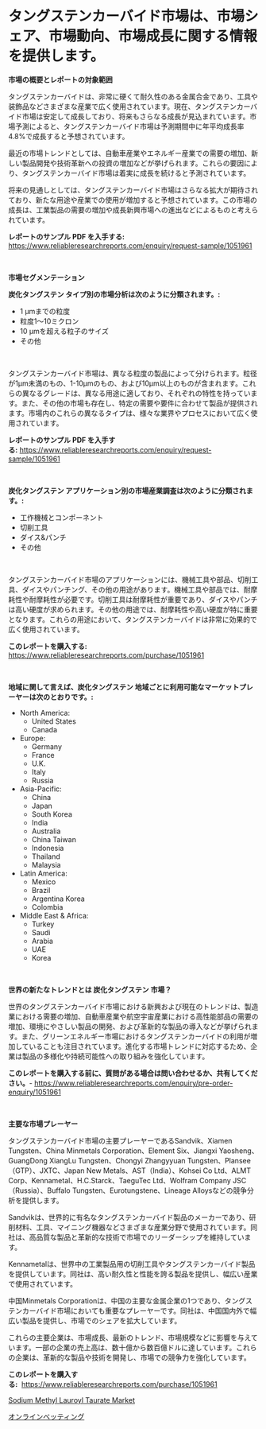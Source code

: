 <p><h1>タングステンカーバイド市場は、市場シェア、市場動向、市場成長に関する情報を提供します。</h1></p><p><strong>市場の概要とレポートの対象範囲</strong></p>
<p><p>タングステンカーバイドは、非常に硬くて耐久性のある金属合金であり、工具や装飾品などさまざまな産業で広く使用されています。現在、タングステンカーバイド市場は安定して成長しており、将来もさらなる成長が見込まれています。市場予測によると、タングステンカーバイド市場は予測期間中に年平均成長率4.8%で成長すると予想されています。</p><p>最近の市場トレンドとしては、自動車産業やエネルギー産業での需要の増加、新しい製品開発や技術革新への投資の増加などが挙げられます。これらの要因により、タングステンカーバイド市場は着実に成長を続けると予測されています。</p><p>将来の見通しとしては、タングステンカーバイド市場はさらなる拡大が期待されており、新たな用途や産業での使用が増加すると予想されています。この市場の成長は、工業製品の需要の増加や成長新興市場への進出などによるものと考えられています。</p></p>
<p><strong>レポートのサンプル PDF を入手する:</strong> <a href="https://www.reliableresearchreports.com/enquiry/request-sample/1051961">https://www.reliableresearchreports.com/enquiry/request-sample/1051961</a></p>
<p>&nbsp;</p>
<p><strong>市場セグメンテーション</strong></p>
<p><strong>炭化タングステン タイプ別の市場分析は次のように分類されます。:</strong></p>
<p><ul><li>1 µmまでの粒度</li><li>粒度1～10ミクロン</li><li>10 µmを超える粒子のサイズ</li><li>その他</li></ul></p>
<p>&nbsp;</p>
<p><p>タングステンカーバイド市場は、異なる粒度の製品によって分けられます。粒径が1µm未満のもの、1-10µmのもの、および10µm以上のものが含まれます。これらの異なるグレードは、異なる用途に適しており、それぞれの特性を持っています。また、その他の市場も存在し、特定の需要や要件に合わせて製品が提供されます。市場内のこれらの異なるタイプは、様々な業界やプロセスにおいて広く使用されています。</p></p>
<p><strong>レポートのサンプル PDF を入手する:</strong>&nbsp;<a href="https://www.reliableresearchreports.com/enquiry/request-sample/1051961">https://www.reliableresearchreports.com/enquiry/request-sample/1051961</a></p>
<p>&nbsp;</p>
<p><strong> 炭化タングステン アプリケーション別の市場産業調査は次のように分類されます。:</strong></p>
<p><ul><li>工作機械とコンポーネント</li><li>切削工具</li><li>ダイス&パンチ</li><li>その他</li></ul></p>
<p>&nbsp;</p>
<p><p>タングステンカーバイド市場のアプリケーションには、機械工具や部品、切削工具、ダイスやパンチング、その他の用途があります。機械工具や部品では、耐摩耗性や耐摩耗性が必要です。切削工具は耐摩耗性が重要であり、ダイスやパンチは高い硬度が求められます。その他の用途では、耐摩耗性や高い硬度が特に重要となります。これらの用途において、タングステンカーバイドは非常に効果的で広く使用されています。</p></p>
<p><strong>このレポートを購入する:</strong>&nbsp; <a href="https://www.reliableresearchreports.com/purchase/1051961">https://www.reliableresearchreports.com/purchase/1051961</a></p>
<p>&nbsp;</p>
<p><strong>地域に関して言えば、炭化タングステン 地域ごとに利用可能なマーケットプレーヤーは次のとおりです。:</strong></p>
<p><ul>
    <li>
        North America:
        <ul>
            <li>United States</li>
            <li>Canada</li>
        </ul>
    </li>
    <li>
        Europe:
        <ul>
            <li>Germany</li>
            <li>France</li>
            <li>U.K.</li>
            <li>Italy</li>
            <li>Russia</li>
        </ul>
    </li>
    <li>
        Asia-Pacific:
        <ul>
            <li>China</li>
            <li>Japan</li>
            <li>South Korea</li>
            <li>India</li>
            <li>Australia</li>
            <li>China Taiwan</li>
            <li>Indonesia</li>
            <li>Thailand</li>
            <li>Malaysia</li>
        </ul>
    </li>
    <li>
        Latin America:
        <ul>
            <li>Mexico</li>
            <li>Brazil</li>
            <li>Argentina Korea</li>
            <li>Colombia</li>
        </ul>
    </li>
    <li>
        Middle East & Africa:
        <ul>
            <li>Turkey</li>
            <li>Saudi</li>
            <li>Arabia</li>
            <li>UAE</li>
            <li>Korea</li>
        </ul>
    </li>
    </ul></p>
<p>&nbsp;</p>
<p><strong>世界の新たなトレンドとは 炭化タングステン 市場？</strong></p>
<p><p>世界のタングステンカーバイド市場における新興および現在のトレンドは、製造業における需要の増加、自動車産業や航空宇宙産業における高性能部品の需要の増加、環境にやさしい製品の開発、および革新的な製品の導入などが挙げられます。また、グリーンエネルギー市場におけるタングステンカーバイドの利用が増加していることも注目されています。進化する市場トレンドに対応するため、企業は製品の多様化や持続可能性への取り組みを強化しています。</p></p>
<p><strong>このレポートを購入する前に、質問がある場合は問い合わせるか、共有してください。</strong>- <a href="https://www.reliableresearchreports.com/enquiry/pre-order-enquiry/1051961">https://www.reliableresearchreports.com/enquiry/pre-order-enquiry/1051961</a></p>
<p>&nbsp;</p>
<p><strong>主要な市場プレーヤー</strong></p>
<p><p>タングステンカーバイド市場の主要プレーヤーであるSandvik、Xiamen Tungsten、China Minmetals Corporation、Element Six、Jiangxi Yaosheng、GuangDong XiangLu Tungsten、Chongyi Zhangyyuan Tungsten、Plansee（GTP）、JXTC、Japan New Metals、AST（India）、Kohsei Co Ltd、ALMT Corp、Kennametal、H.C.Starck、TaeguTec Ltd、Wolfram Company JSC（Russia）、Buffalo Tungsten、Eurotungstene、Lineage Alloysなどの競争分析を提供します。</p><p>Sandvikは、世界的に有名なタングステンカーバイド製品のメーカーであり、研削材料、工具、マイニング機器などさまざまな産業分野で使用されています。同社は、高品質な製品と革新的な技術で市場でのリーダーシップを維持しています。</p><p>Kennametalは、世界中の工業製品用の切削工具やタングステンカーバイド製品を提供しています。同社は、高い耐久性と性能を誇る製品を提供し、幅広い産業で使用されています。</p><p>中国Minmetals Corporationは、中国の主要な金属企業の1つであり、タングステンカーバイド市場においても重要なプレーヤーです。同社は、中国国内外で幅広い製品を提供し、市場でのシェアを拡大しています。</p><p>これらの主要企業は、市場成長、最新のトレンド、市場規模などに影響を与えています。一部の企業の売上高は、数十億から数百億ドルに達しています。これらの企業は、革新的な製品や技術を開発し、市場での競争力を強化しています。</p></p>
<p><strong>このレポートを購入する:</strong>&nbsp;&nbsp;<a href="https://www.reliableresearchreports.com/purchase/1051961">https://www.reliableresearchreports.com/purchase/1051961</a></p>
<p><p><a href="https://pretty-mail-caf.notion.site/Sodium-Methyl-Lauroyl-Taurate-Market-A-Comprehensive-Report-of-its-Market-Share-Growth-Trends-202-b3a06c25ced94b249df71ba13235d892">Sodium Methyl Lauroyl Taurate Market</a></p><p><a href="https://github.com/SarahFahey88/Market-Research-Report-List-1/blob/main/685811517320.md">オンラインベッティング</a></p></p>